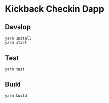 # Kickback Checkin Dapp

## Develop

```bash
yarn install
yarn start
```

## Test

```bash
yarn test
```

## Build

```bash
yarn build
```
